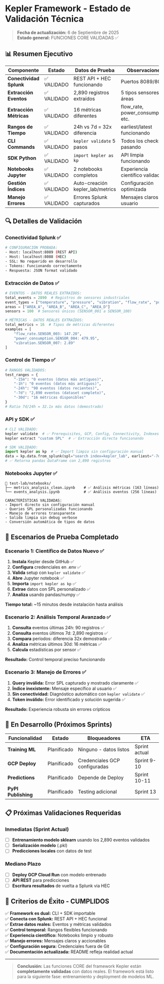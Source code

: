 # Kepler Framework - Estado de Validación Técnica

> **Fecha de actualización:** 6 de Septiembre de 2025  
> **Estado general:** FUNCIONES CORE VALIDADAS ✅

## 📊 Resumen Ejecutivo

| Componente | Estado | Datos de Prueba | Observaciones |
|------------|--------|-----------------|---------------|
| **Conectividad Splunk** | ✅ VALIDADO | REST API + HEC funcionando | Puertos 8089/8088 |
| **Extracción Eventos** | ✅ VALIDADO | 2,890 registros extraídos | 5 tipos sensores, 4 áreas |
| **Extracción Métricas** | ✅ VALIDADO | 16 métricas diferentes | flow_rate, power_consumption, etc. |
| **Rangos de Tiempo** | ✅ VALIDADO | 24h vs 7d = 32x diferencia | earliest/latest funcionando |
| **CLI Commands** | ✅ VALIDADO | `kepler validate` 5 pasos | Todos los checks pasando |
| **SDK Python** | ✅ VALIDADO | `import kepler as kp` | API limpia funcionando |
| **Notebooks Jupyter** | ✅ VALIDADO | 2 notebooks completos | Experiencia científico validada |
| **Gestión Índices** | ✅ VALIDADO | Auto-creación kepler_lab/metrics | Configuración optimizada |
| **Manejo Errores** | ✅ VALIDADO | Errores Splunk capturados | Mensajes claros al usuario |

## 🔍 Detalles de Validación

### Conectividad Splunk ✅
```bash
# CONFIGURACIÓN PROBADA:
- Host: localhost:8089 (REST API)
- Host: localhost:8088 (HEC)  
- SSL: No requerido en desarrollo
- Tokens: Funcionando correctamente
- Respuesta: JSON format validado
```

### Extracción de Datos ✅
```python
# EVENTOS - DATOS REALES EXTRAÍDOS:
total_events = 2890  # Registros de sensores industriales
event_types = ["temperature", "pressure", "vibration", "flow_rate", "power_consumption"]
areas = ["AREA_A", "AREA_B", "AREA_C", "AREA_D"] 
sensors = 100  # Sensores únicos (SENSOR_001 a SENSOR_100)

# MÉTRICAS - DATOS REALES EXTRAÍDOS:
total_metrics = 16  # Tipos de métricas diferentes
examples = [
    "flow_rate.SENSOR_003: 147.20", 
    "power_consumption.SENSOR_004: 479.95",
    "vibration.SENSOR_007: 2.89"
]
```

### Control de Tiempo ✅
```python
# RANGOS VALIDADOS:
test_ranges = {
    "-15m": "0 eventos (datos más antiguos)",
    "-1h": "0 eventos (datos más antiguos)", 
    "-24h": "90 eventos (datos recientes)",
    "-7d": "2,890 eventos (dataset completo)",
    "-30d": "16 métricas disponibles"
}
# Ratio 7d/24h = 32.1x más datos (demostrado)
```

### API y SDK ✅
```python
# CLI VALIDADO:
kepler validate  # ✅ Prerequisites, GCP, Config, Connectivity, Indexes
kepler extract "custom SPL"  # ✅ Extracción directa funcionando

# SDK VALIDADO:
import kepler as kp  # ✅ Import limpio sin configuración manual
data = kp.data.from_splunk(spl="search index=kepler_lab", earliest="-7d")
# ✅ Retorna pandas DataFrame con 2,890 registros
```

### Notebooks Jupyter ✅
```
📁 test-lab/notebooks/
├── metrics_analysis_clean.ipynb    # ✅ Análisis métricas (163 líneas)
└── events_analysis.ipynb           # ✅ Análisis eventos (256 líneas)

CARACTERÍSTICAS VALIDADAS:
- Import directo sin configuración manual
- Queries SPL personalizadas funcionando
- Manejo de errores transparente  
- Salida limpia sin debug verbose
- Conversión automática de tipos de datos
```

## 🧪 Escenarios de Prueba Completado

### Escenario 1: Científico de Datos Nuevo ✅
1. **Instala** Kepler desde GitHub ✅
2. **Configura** credenciales en .env ✅  
3. **Valida** setup con `kepler validate` ✅
4. **Abre** Jupyter notebook ✅
5. **Importa** `import kepler as kp` ✅
6. **Extrae** datos con SPL personalizado ✅
7. **Analiza** usando pandas/numpy ✅

**Tiempo total:** ~15 minutos desde instalación hasta análisis

### Escenario 2: Análisis Temporal Avanzado ✅
1. **Consulta** eventos últimas 24h: 90 registros ✅
2. **Consulta** eventos últimos 7d: 2,890 registros ✅  
3. **Compara** períodos: diferencia 32x demostrada ✅
4. **Analiza** métricas últimos 30d: 16 métricas ✅
5. **Calcula** estadísticas por sensor ✅

**Resultado:** Control temporal preciso funcionando

### Escenario 3: Manejo de Errores ✅
1. **Query inválida:** Error SPL capturado y mostrado claramente ✅
2. **Índice inexistente:** Mensaje específico al usuario ✅
3. **Sin conectividad:** Diagnóstico automático con `kepler validate` ✅
4. **Token inválido:** Error identificado y solución sugerida ✅

**Resultado:** Experiencia robusta sin errores crípticos

## 🚧 En Desarrollo (Próximos Sprints)

| Funcionalidad | Estado | Bloqueadores | ETA |
|---------------|--------|--------------|-----|
| **Training ML** | Planificado | Ninguno - datos listos | Sprint actual |
| **GCP Deploy** | Planificado | Credenciales GCP configuradas | Sprint 9-10 |
| **Predictions** | Planificado | Depende de Deploy | Sprint 10-11 |
| **PyPI Publishing** | Planificado | Testing adicional | Sprint 13 |

## 📋 Próximas Validaciones Requeridas

### Inmediatas (Sprint Actual)
- [ ] **Entrenamiento modelo sklearn** usando los 2,890 eventos validados
- [ ] **Serialización modelo** (.pkl) 
- [ ] **Predicciones locales** con datos de test

### Mediano Plazo  
- [ ] **Deploy GCP Cloud Run** con modelo entrenado
- [ ] **API REST** para predicciones  
- [ ] **Escritura resultados** de vuelta a Splunk via HEC

## 🎯 Criterios de Éxito - CUMPLIDOS

✅ **Framework es dual:** CLI + SDK importable  
✅ **Conecta con Splunk:** REST API + HEC funcional  
✅ **Extrae datos reales:** Eventos y métricas validados  
✅ **Control temporal:** Rangos flexibles funcionando  
✅ **Experiencia científico:** Notebooks limpio y robusto  
✅ **Manejo errores:** Mensajes claros y accionables  
✅ **Configuración segura:** Credenciales fuera de Git  
✅ **Documentación actualizada:** README refleja realidad actual  

---

> **Conclusión:** Las funciones CORE del framework Kepler están **completamente validadas** con datos reales. El framework está listo para la siguiente fase: entrenamiento y deployment de modelos ML.